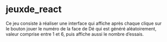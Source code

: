 # jeuxde_react
Ce jeu consiste à réaliser une interface qui affiche après chaque clique sur le bouton jouer le numéro de la face de Dé qui est généré aléatoirement, valeur comprise entre 1 et 6, puis affiche aussi le nombre d’essais.
